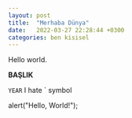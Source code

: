 ```yaml
---
layout: post
title:  "Merhaba Dünya"
date:   2022-03-27 22:28:44 +0300
categories: ben kisisel 
---
```

Hello world.

**BAŞLIK**

 `YEAR` I hate  \` symbol

alert("Hello, World!");